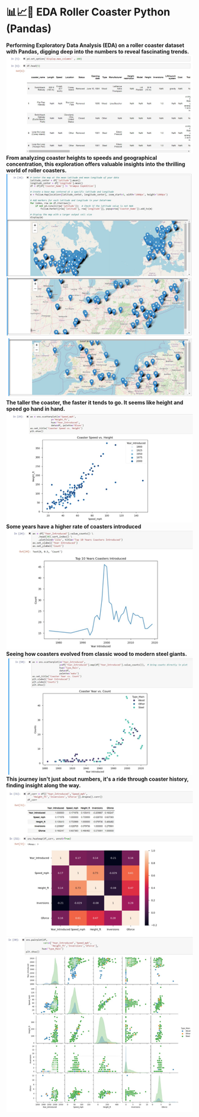  # :bar_chart::chart_with_upwards_trend::roller_coaster: EDA Roller Coaster Python (Pandas)
**Performing Exploratory Data Analysis (EDA) on a roller coaster dataset with Pandas,  digging deep into the numbers to reveal fascinating trends.**
![image](https://github.com/FedeMaguire/EDA-Roller-Coaster-Python/blob/main/screenshots/Screenshot%204.jpg?raw=true)
**From analyzing coaster heights to speeds and geographical concentration, this exploration offers valuable insights into the thrilling world of roller coasters.**
![image](https://github.com/FedeMaguire/EDA-Roller-Coaster-Python/blob/main/screenshots/Screenshot%201.jpg?raw=true)
![image](https://github.com/FedeMaguire/EDA-Roller-Coaster-Python/blob/main/screenshots/Screenshot%202.jpg?raw=true)
![image](https://github.com/FedeMaguire/EDA-Roller-Coaster-Python/blob/main/screenshots/Screenshot%203.jpg?raw=true)
**The taller the coaster, the faster it tends to go. It seems like height and speed go hand in hand.**
![image](https://github.com/FedeMaguire/EDA-Roller-Coaster-Python/blob/main/screenshots/Screenshot%206.jpg?raw=true)
**Some years have a higher rate of coasters introduced**
![image](https://github.com/FedeMaguire/EDA-Roller-Coaster-Python/blob/main/screenshots/Screenshot%205.jpg?raw=true)
**Seeing how coasters evolved from classic wood to modern steel giants.**
![image](https://github.com/FedeMaguire/EDA-Roller-Coaster-Python/blob/main/screenshots/Screenshot%208.jpg?raw=true)
**This journey isn't just about numbers, it's a ride through coaster history, finding insight along the way.**
![image](https://github.com/FedeMaguire/EDA-Roller-Coaster-Python/blob/main/screenshots/Screenshot%2010.jpg?raw=true)
![image](https://github.com/FedeMaguire/EDA-Roller-Coaster-Python/blob/main/screenshots/Screenshot%209.jpg?raw=true)

